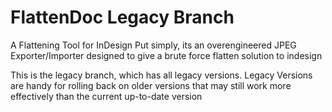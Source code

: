 # FlattenDoc Legacy Branch
A Flattening Tool for InDesign
Put simply, its an overengineered JPEG Exporter/Importer designed to give a brute force flatten solution to indesign

This is the legacy branch, which has all legacy versions.
Legacy Versions are handy for rolling back on older versions that may still work more effectively than the current up-to-date version
